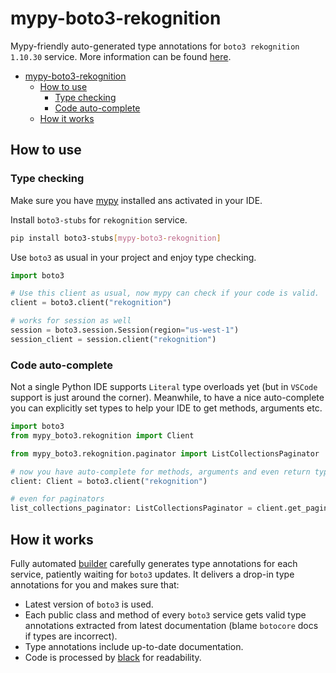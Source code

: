 # mypy-boto3-rekognition

Mypy-friendly auto-generated type annotations for `boto3 rekognition 1.10.30` service.
More information can be found [here](https://github.com/vemel/mypy_boto3).

- [mypy-boto3-rekognition](#mypy-boto3-rekognition)
  - [How to use](#how-to-use)
    - [Type checking](#type-checking)
    - [Code auto-complete](#code-auto-complete)
  - [How it works](#how-it-works)

## How to use

### Type checking

Make sure you have [mypy](https://github.com/python/mypy) installed ans activated in your IDE.

Install `boto3-stubs` for `rekognition` service.

```bash
pip install boto3-stubs[mypy-boto3-rekognition]
```

Use `boto3` as usual in your project and enjoy type checking.

```python
import boto3

# Use this client as usual, now mypy can check if your code is valid.
client = boto3.client("rekognition")

# works for session as well
session = boto3.session.Session(region="us-west-1")
session_client = session.client("rekognition")

```

### Code auto-complete

Not a single Python IDE supports `Literal` type overloads yet (but in `VSCode` support is just around the corner).
Meanwhile, to have a nice auto-complete you can explicitly set types to help your IDE to get methods, arguments etc.

```python
import boto3
from mypy_boto3.rekognition import Client

from mypy_boto3.rekognition.paginator import ListCollectionsPaginator

# now you have auto-complete for methods, arguments and even return types
client: Client = boto3.client("rekognition")

# even for paginators
list_collections_paginator: ListCollectionsPaginator = client.get_paginator("list_collections")
```

## How it works

Fully automated [builder](https://github.com/vemel/mypy_boto3) carefully generates
type annotations for each service, patiently waiting for `boto3` updates. It delivers
a drop-in type annotations for you and makes sure that:

- Latest version of `boto3` is used.
- Each public class and method of every `boto3` service gets valid type annotations
  extracted from latest documentation (blame `botocore` docs if types are incorrect).
- Type annotations include up-to-date documentation.
- Code is processed by [black](https://github.com/psf/black) for readability.